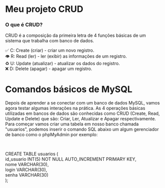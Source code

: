 <h1> Meu projeto CRUD </h1> 

<h3><strong>O que é CRUD?</strong></h3>

<p>CRUD é a composição da primeira letra de 4 funções básicas de um sistema que trabalha com banco de dados.<p>

✅ C: Create (criar) - criar um novo registro.<br>
👁 R: Read (ler) - ler (exibir) as informações de um registro.<br>
♻️ U: Update (atualizar) - atualizar os dados do registro.<br>
❌ D: Delete (apagar) - apagar um registro.<br>

 <h1>Comandos básicos de MySQL</h1>
<p> Depois de aprender a se conectar com um banco de dados MySQL, vamos agora testar algumas interações na prática. As 4 operações básicas utilizadas em bancos de dados são conhecidas como CRUD (Create, Read, Update e Delete) que são: Criar, Ler, Atualizar e Apagar respectivamente. Para começar vamos criar uma tabela em nosso banco chamada "usuarios", podemos inserir o comando SQL abaixo um algum gerenciador de banco como o phpMyAdmin por exemplo: </p><br>

CREATE TABLE usuarios ( <br>
    id_usuario INT(5) NOT NULL AUTO_INCREMENT PRIMARY KEY, <br>
    nome VARCHAR(30), <br>
    login VARCHAR(30), <br>
    senha VARCHAR(30) <br>
); <br>
